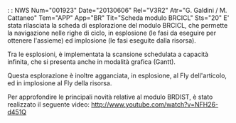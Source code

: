  :  : NWS Num="001923" Date="20130606" Rel="V3R2" Atr="G. Galdini / M. Cattaneo" Tem="APP" App="BR" Tit="Scheda modulo BRCICL" Sts="20"
E' stata rilasciata la scheda di esplorazione del modulo BRCICL, che permette la navigazione nelle
righe di ciclo, in esplosione (le fasi da eseguire per ottenere l'assieme) ed implosione (le fasi eseguite dalla risorsa).

Tra le esplosioni, è implementata la scansione schedulata a capacità infinita, che si presenta anche
in modalità grafica (Gantt).

Questa esplorazione è inoltre agganciata, in esplosione, al Fly dell'articolo, ed in implosione al
Fly della risorsa.

Per approfondire le principali novità relative al modulo BRDIST, è stato realizzato il seguente video: http://www.youtube.com/watch?v=NFH26-d451Q
